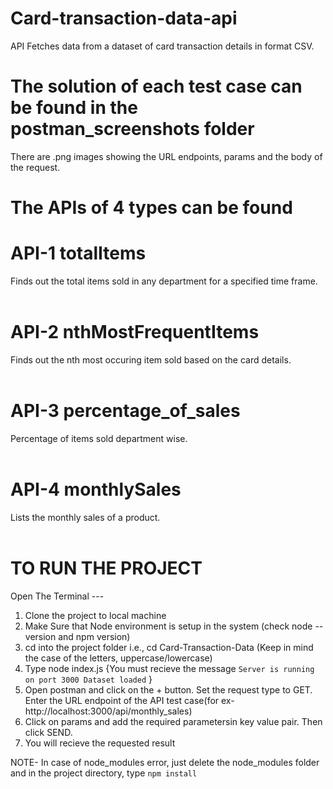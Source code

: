 # Card-transaction-data-api

API Fetches data from a dataset of card transaction details in format CSV.

# The solution of each test case can be found in the postman_screenshots folder

There are .png images showing the URL endpoints, params and the body of the request.

# The APIs of 4 types can be found

# API-1 totalItems<br />
Finds out the total items sold in any department for a specified time frame.<br />
<br />
# API-2 nthMostFrequentItems<br />
Finds out the nth most occuring item sold based on the card details.<br />
<br />
# API-3 percentage_of_sales<br />
Percentage of items sold department wise.<br />
<br />
# API-4 monthlySales<br />
Lists the monthly sales of a product.<br />
<br />
# TO RUN THE PROJECT

Open The Terminal ---

1. Clone the project to local machine
2. Make Sure that Node environment is setup in the system (check node --version and npm version)
3. cd into the project folder i.e., cd Card-Transaction-Data (Keep in mind the case of the letters, uppercase/lowercase)
4. Type node index.js {You must recieve the message
   `Server is running on port 3000
Dataset loaded`
   }
5. Open postman and click on the + button. Set the request type to GET. Enter the URL endpoint of the API test case(for ex- http://localhost:3000/api/monthly_sales)
6. Click on params and add the required parametersin key value pair. Then click SEND.
7. You will recieve the requested result

NOTE- In case of node_modules error, just delete the node_modules folder and in the project directory, type `npm install`
